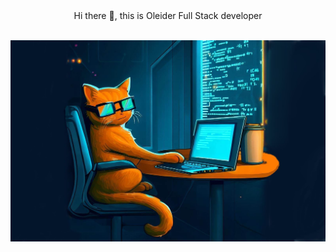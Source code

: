 <center>
  Hi there 👋, this is Oleider Full Stack developer 
</center>
<br/>

![Texto alternativo de la imagen](https://github.com/argenismahath/argenismahath/blob/main/_167cadbf-c846-4112-9440-61817b205e1f.jpeg)
<!--
** is a ✨ _special_ ✨ repository because its `README.md` (this file) appears on your GitHub profile.

Here are some ideas to get you started:

- 🔭 I’m currently working on ...
- 🌱 I’m currently learning ...
- 👯 I’m looking to collaborate on ...
- 🤔 I’m looking for help with ...
- 💬 Ask me about ...
- 📫 How to reach me: ...
- 😄 Pronouns: ...
- ⚡ Fun fact: ...
-->
